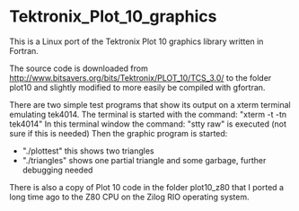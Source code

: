 # Tektronix_Plot_10_graphics
This is a Linux port of the Tektronix Plot 10 graphics library written in Fortran.

The source code is downloaded from http://www.bitsavers.org/bits/Tektronix/PLOT_10/TCS_3.0/
to the folder plot10 and slightly modified to more easily be compiled with gfortran.

There are two simple test programs that show its output on a xterm terminal emulating tek4014.
The terminal is started with the command: "xterm -t -tn tek4014"
In this terminal window the command: "stty raw" is executed (not sure if this is needed)
Then the graphic program is started:
- "./plottest" this shows two triangles
- "./triangles" shows one partial triangle and some garbage, further debugging needed

There is also a copy of Plot 10 code in the folder plot10_z80 that I ported a long time ago
to the Z80 CPU on the Zilog RIO operating system.
